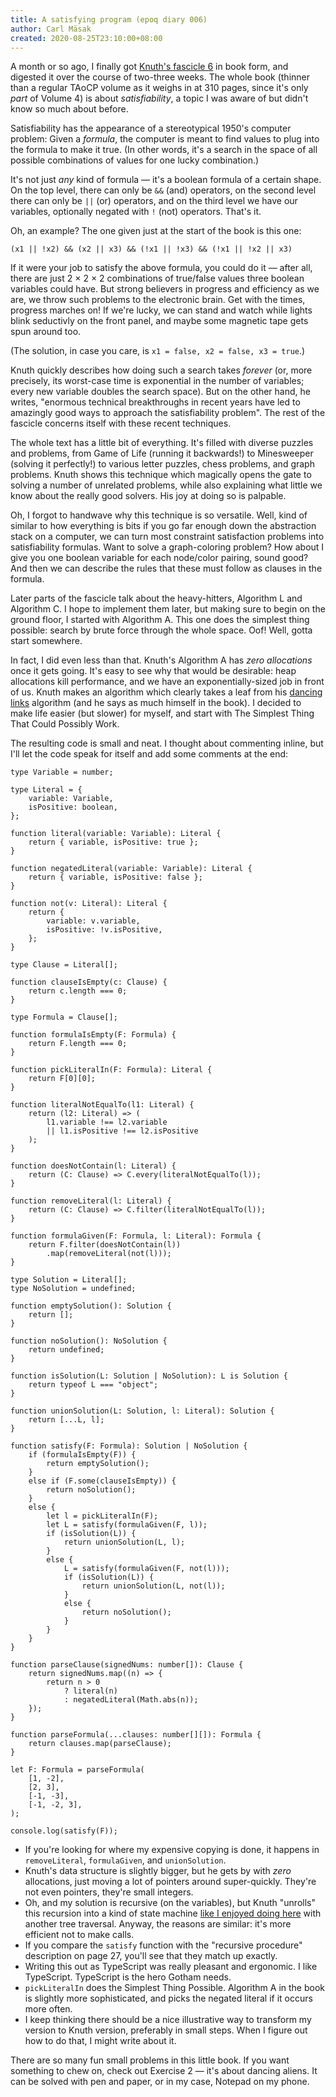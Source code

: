 ```yaml
---
title: A satisfying program (epoq diary 006)
author: Carl Mäsak
created: 2020-08-25T23:10:00+08:00
---
```

A month or so ago, I finally got [Knuth's fascicle 6](https://www-cs-faculty.stanford.edu/~knuth/fasc6a.ps.gz) in book form, and digested it over the course of two-three weeks.
The whole book (thinner than a regular TAoCP volume as it weighs in at 310 pages, since it's only _part_ of Volume 4) is about _satisfiability_, a topic I was aware of but didn't know so much about before.

Satisfiability has the appearance of a stereotypical 1950's computer problem:
Given a _formula_, the computer is meant to find values to plug into the formula to make it true.
(In other words, it's a search in the space of all possible combinations of values for one lucky combination.)

It's not just _any_ kind of formula &mdash; it's a boolean formula of a certain shape.
On the top level, there can only be `&&` (and) operators, on the second level there can only be `||` (or) operators, and on the third level we have our variables, optionally negated with `!` (not) operators.
That's it.

Oh, an example? The one given just at the start of the book is this one:

<pre><code>(x1 || !x2) &amp;&amp; (x2 || x3) &amp;&amp; (!x1 || !x3) &amp;&amp; (!x1 || !x2 || x3)</code></pre>

If it were your job to satisfy the above formula, you could do it &mdash; after all, there are just 2 × 2 × 2 combinations of true/false values three boolean variables could have.
But strong believers in progress and efficiency as we are, we throw such problems to the electronic brain.
Get with the times, progress marches on!
If we're lucky, we can stand and watch while lights blink seductivly on the front panel, and maybe some magnetic tape gets spun around too.

(The solution, in case you care, is `x1 = false, x2 = false, x3 = true`.)

Knuth quickly describes how doing such a search takes _forever_ (or, more precisely, its worst-case time is exponential in the number of variables; every new variable doubles the search space).
But on the other hand, he writes, "enormous technical breakthroughs in recent years have led to amazingly good ways to approach the satisfiability problem".
The rest of the fascicle concerns itself with these recent techniques.

The whole text has a little bit of everything.
It's filled with diverse puzzles and problems, from Game of Life (running it backwards!) to Minesweeper (solving it perfectly!) to various letter puzzles, chess problems, and graph problems.
Knuth shows this technique which magically opens the gate to solving a number of unrelated problems, while also explaining what little we know about the really good solvers.
His joy at doing so is palpable.

Oh, I forgot to handwave why this technique is so versatile.
Well, kind of similar to how everything is bits if you go far enough down the abstraction stack on a computer, we can turn most constraint satisfaction problems into satisfiability formulas.
Want to solve a graph-coloring problem?
How about I give you one boolean variable for each node/color pairing, sound good?
And then we can describe the rules that these must follow as clauses in the formula.

Later parts of the fascicle talk about the heavy-hitters, Algorithm L and Algorithm C.
I hope to implement them later, but making sure to begin on the ground floor, I started with Algorithm A.
This one does the simplest thing possible: search by brute force through the whole space.
Oof!
Well, gotta start somewhere.

In fact, I did even less than that.
Knuth's Algorithm A has _zero allocations_ once it gets going.
It's easy to see why that would be desirable: heap allocations kill performance, and we have an exponentially-sized job in front of us.
Knuth makes an algorithm which clearly takes a leaf from his [dancing links](https://arxiv.org/pdf/cs/0011047.pdf) algorithm (and he says as much himself in the book).
I decided to make life easier (but slower) for myself, and start with The Simplest Thing That Could Possibly Work.

The resulting code is small and neat.
I thought about commenting inline, but I'll let the code speak for itself and add some comments at the end:

<pre><code>type Variable = number;

type Literal = {
    variable: Variable,
    isPositive: boolean,
};

function literal(variable: Variable): Literal {
    return { variable, isPositive: true };
}

function negatedLiteral(variable: Variable): Literal {
    return { variable, isPositive: false };
}

function not(v: Literal): Literal {
    return {
        variable: v.variable,
        isPositive: !v.isPositive,
    };
}

type Clause = Literal[];

function clauseIsEmpty(c: Clause) {
    return c.length === 0;
}

type Formula = Clause[];

function formulaIsEmpty(F: Formula) {
    return F.length === 0;
}

function pickLiteralIn(F: Formula): Literal {
    return F[0][0];
}

function literalNotEqualTo(l1: Literal) {
    return (l2: Literal) => (
        l1.variable !== l2.variable
        || l1.isPositive !== l2.isPositive
    );
}

function doesNotContain(l: Literal) {
    return (C: Clause) => C.every(literalNotEqualTo(l));
}

function removeLiteral(l: Literal) {
    return (C: Clause) => C.filter(literalNotEqualTo(l));
}

function formulaGiven(F: Formula, l: Literal): Formula {
    return F.filter(doesNotContain(l))
        .map(removeLiteral(not(l)));
}

type Solution = Literal[];
type NoSolution = undefined;

function emptySolution(): Solution {
    return [];
}

function noSolution(): NoSolution {
    return undefined;
}

function isSolution(L: Solution | NoSolution): L is Solution {
    return typeof L === "object";
}

function unionSolution(L: Solution, l: Literal): Solution {
    return [...L, l];
}

function satisfy(F: Formula): Solution | NoSolution {
    if (formulaIsEmpty(F)) {
        return emptySolution();
    }
    else if (F.some(clauseIsEmpty)) {
        return noSolution();
    }
    else {
        let l = pickLiteralIn(F);
        let L = satisfy(formulaGiven(F, l));
        if (isSolution(L)) {
            return unionSolution(L, l);
        }
        else {
            L = satisfy(formulaGiven(F, not(l)));
            if (isSolution(L)) {
                return unionSolution(L, not(l));
            }
            else {
                return noSolution();
            }
        }
    }
}

function parseClause(signedNums: number[]): Clause {
    return signedNums.map((n) => {
        return n &gt; 0
            ? literal(n)
            : negatedLiteral(Math.abs(n));
    });
}

function parseFormula(...clauses: number[][]): Formula {
    return clauses.map(parseClause);
}

let F: Formula = parseFormula(
    [1, -2],
    [2, 3],
    [-1, -3],
    [-1, -2, 3],
);

console.log(satisfy(F));</code></pre>

* If you're looking for where my expensive copying is done, it happens in `removeLiteral`, `formulaGiven`, and `unionSolution`.
* Knuth's data structure is slightly bigger, but he gets by with _zero_ allocations, just moving a lot of pointers around super-quickly. They're not even pointers, they're small integers.
* Oh, and my solution is recursive (on the variables), but Knuth "unrolls" this recursion into a kind of state machine [like I enjoyed doing here](https://github.com/masak/taocp/tree/dc4826f1f99dc0b0fcad35a5aeb606e0f81b73f7/ch2.3.1-algorithm-t) with another tree traversal. Anyway, the reasons are similar: it's more efficient not to make calls.
* If you compare the `satisfy` function with the "recursive procedure" description on page 27, you'll see that they match up exactly.
* Writing this out as TypeScript was really pleasant and ergonomic. I like TypeScript. TypeScript is the hero Gotham needs.
* `pickLiteralIn` does the Simplest Thing Possible. Algorithm A in the book is slightly more sophisticated, and picks the negated literal if it occurs more often.
* I keep thinking there should be a nice illustrative way to transform my version to Knuth version, preferably in small steps. When I figure out how to do that, I might write about it.

There are so many fun small problems in this little book.
If you want something to chew on, check out Exercise 2 &mdash; it's about dancing aliens.
It can be solved with pen and paper, or in my case, Notepad on my phone.
